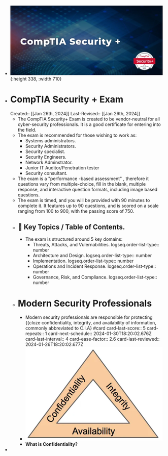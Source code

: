 - ![image.png](../assets/image_1706291352474_0.png){:height 338, :width 710}
- # CompTIA Security + Exam
  Created:: [[Jan 26th, 2024]] 
  Last-Revised:: [[Jan 26th, 2024]]
	- The CompTIA Security+ Exam is created to be vendor-neutral for all cyber-security professionals. It is a good certificate for entering into the field.
	- The exam is recommended for those wishing to work as:
		- Systems administrators.
		- Security Administrators.
		- Security specialist.
		- Security Engineers.
		- Network Adminstrator.
		- Junior IT Auditor/Penetration tester
		- Security consultant.
	- The exam is a "performance -based assessment" , therefore it questions vary from multiple-choice, fill in the blank, multiple response, and interactive question formats, including image based questions.
	- The exam is timed, and you will be provided with 90 minutes to complete it. It features up to 90 questions, and is scored on a scale ranging from 100 to 900, with the passing score of 750.
	- ## 🧭 Key Topics / Table of Contents.
		- The exam is structured around 5 key domains:
			- Threats, Attacks, and Vulernabilities.
			  logseq.order-list-type:: number
			- Architecture and Design.
			  logseq.order-list-type:: number
			- Implementation.
			  logseq.order-list-type:: number
			- Operations and Incident Response.
			  logseq.order-list-type:: number
			- Governance, Risk, and Compliance.
			  logseq.order-list-type:: number
	- # Modern Security Professionals
		- Modern security professionals are responsible for protecting {{cloze confidentiality, integrity, and availability of information, commonly abbreviated to C.I.A} #card
		  card-last-score:: 5
		  card-repeats:: 1
		  card-next-schedule:: 2024-01-30T18:20:02.676Z
		  card-last-interval:: 4
		  card-ease-factor:: 2.6
		  card-last-reviewed:: 2024-01-26T18:20:02.677Z
		- ![image.png](../assets/image_1706293364692_0.png)
		- **What is **Confidentiality**?**
-